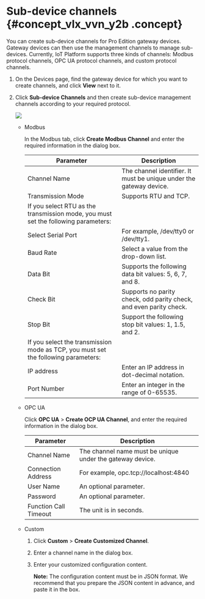 # Sub-device channels {#concept_vlx_vvn_y2b .concept}

You can create sub-device channels for Pro Edition gateway devices. Gateway devices can then use the management channels to manage sub-devices. Currently, IoT Platform supports three kinds of channels: Modbus protocol channels, OPC UA protocol channels, and custom protocol channels.

1.  On the Devices page, find the gateway device for which you want to create channels, and click **View** next to it.
2.  Click **Sub-device Channels** and then create sub-device management channels according to your required protocol.

    ![](http://static-aliyun-doc.oss-cn-hangzhou.aliyuncs.com/assets/img/18798/154046050610890_en-US.png)

    -   Modbus

        In the Modbus tab, click **Create Modbus Channel** and enter the required information in the dialog box.

        |Parameter|Description|
        |---------|-----------|
        |Channel Name|The channel identifier. It must be unique under the gateway device.|
        |Transmission Mode|Supports RTU and TCP.|
        |If you select RTU as the transmission mode, you must set the following parameters:|
        |Select Serial Port|For example, /dev/tty0 or /dev/tty1.|
        |Baud Rate|Select a value from the drop-down list.|
        |Data Bit|Supports the following data bit values: 5, 6, 7, and 8.|
        |Check Bit|Supports no parity check, odd parity check, and even parity check.|
        |Stop Bit|Support the following stop bit values: 1, 1.5, and 2.|
        |If you select the transmission mode as TCP, you must set the following parameters:|
        |IP address|Enter an IP address in dot-decimal notation.|
        |Port Number|Enter an integer in the range of 0-65535.|

    -   OPC UA

        Click **OPC UA** \> **Create OCP UA Channel**, and enter the required information in the dialog box.

        |Parameter|Description|
        |---------|-----------|
        |Channel Name|The channel name must be unique under the gateway device.|
        |Connection Address|For example, opc.tcp://localhost:4840|
        |User Name|An optional parameter.|
        |Password|An optional parameter.|
        |Function Call Timeout|The unit is in seconds.|

    -   Custom

        1.  Click **Custom** \> **Create Customized Channel**.
        2.  Enter a channel name in the dialog box.
        3.  Enter your customized configuration content.

            **Note:** The configuration content must be in JSON format. We recommend that you prepare the JSON content in advance, and paste it in the box.


